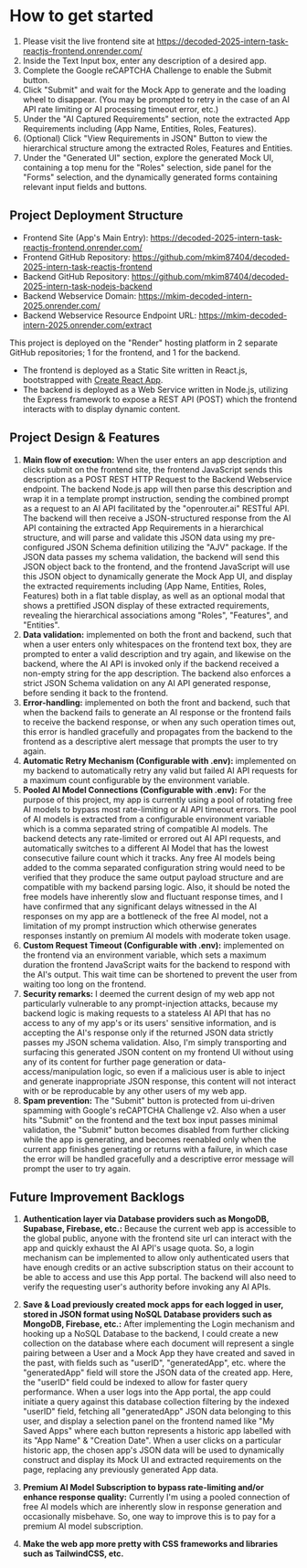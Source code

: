 # How to get started

1. Please visit the live frontend site at https://decoded-2025-intern-task-reactjs-frontend.onrender.com/
2. Inside the Text Input box, enter any description of a desired app.
3. Complete the Google reCAPTCHA Challenge to enable the Submit button.
4. Click "Submit" and wait for the Mock App to generate and the loading wheel to disappear. (You may be prompted to retry in the case of an AI API rate limiting or AI processing timeout error, etc.)
5. Under the "AI Captured Requirements" section, note the extracted App Requirements including (App Name, Entities, Roles, Features).
6. (Optional) Click "View Requirements in JSON" Button to view the hierarchical structure among the extracted Roles, Features and Entities.
7. Under the "Generated UI" section, explore the generated Mock UI, containing a top menu for the "Roles" selection, side panel for the "Forms" selection, and the dynamically generated forms containing relevant input fields and buttons.

## Project Deployment Structure

- Frontend Site (App's Main Entry): https://decoded-2025-intern-task-reactjs-frontend.onrender.com/  
- Frontend GitHub Repository: https://github.com/mkim87404/decoded-2025-intern-task-reactjs-frontend  
- Backend GitHub Repository: https://github.com/mkim87404/decoded-2025-intern-task-nodejs-backend  
- Backend Webservice Domain: https://mkim-decoded-intern-2025.onrender.com/  
- Backend Webservice Resource Endpoint URL: https://mkim-decoded-intern-2025.onrender.com/extract

This project is deployed on the "Render" hosting platform in 2 separate GitHub repositories; 1 for the frontend, and 1 for the backend.  
- The frontend is deployed as a Static Site written in React.js, bootstrapped with [Create React App](https://github.com/facebook/create-react-app).  
- The backend is deployed as a Web Service written in Node.js, utilizing the Express framework to expose a REST API (POST) which the frontend interacts with to display dynamic content.

## Project Design & Features

1. **Main flow of execution:** When the user enters an app description and clicks submit on the frontend site, the frontend JavaScript sends this description as a POST REST HTTP Request to the Backend Webservice endpoint. The backend Node.js app will then parse this description and wrap it in a template prompt instruction, sending the combined prompt as a request to an AI API facilitated by the "openrouter.ai" RESTful API. The backend will then receive a JSON-structured response from the AI API containing the extracted App Requirements in a hierarchical structure, and will parse and validate this JSON data using my pre-configured JSON Schema definition utilizing the "AJV" package. If the JSON data passes my schema validation, the backend will send this JSON object back to the frontend, and the frontend JavaScript will use this JSON object to dynamically generate the Mock App UI, and display the extracted requirements including (App Name, Entities, Roles, Features) both in a flat table display, as well as an optional modal that shows a prettified JSON display of these extracted requirements, revealing the hierarchical associations among "Roles", "Features", and "Entities".
2. **Data validation:** implemented on both the front and backend, such that when a user enters only whitespaces on the frontend text box, they are prompted to enter a valid description and try again, and likewise on the backend, where the AI API is invoked only if the backend received a non-empty string for the app description. The backend also enforces a strict JSON Schema validation on any AI API generated response, before sending it back to the frontend.
3. **Error-handling:** implemented on both the front and backend, such that when the backend fails to generate an AI response or the frontend fails to receive the backend response, or when any such operation times out, this error is handled gracefully and propagates from the backend to the frontend as a descriptive alert message that prompts the user to try again.
4. **Automatic Retry Mechanism (Configurable with .env):** implemented on my backend to automatically retry any valid but failed AI API requests for a maximum count configurable by the environment variable.
5. **Pooled AI Model Connections (Configurable with .env):** For the purpose of this project, my app is currently using a pool of rotating free AI models to bypass most rate-limiting or AI API timeout errors. The pool of AI models is extracted from a configurable environment variable which is a comma separated string of compatible AI models. The backend detects any rate-limited or errored out AI API requests, and automatically switches to a different AI Model that has the lowest consecutive failure count which it tracks. Any free AI models being added to the comma separated configuration string would need to be verified that they produce the same output payload structure and are compatible with my backend parsing logic. Also, it should be noted the free models have inherently slow and fluctuant response times, and I have confirmed that any significant delays witnessed in the AI responses on my app are a bottleneck of the free AI model, not a limitation of my prompt instruction which otherwise generates responses instantly on premium AI models with moderate token usage.
6. **Custom Request Timeout (Configurable with .env):** implemented on the frontend via an environment variable, which sets a maximum duration the frontend JavaScript waits for the backend to respond with the AI's output. This wait time can be shortened to prevent the user from waiting too long on the frontend.
7. **Security remarks:** I deemed the current design of my web app not particularly vulnerable to any prompt-injection attacks, because my backend logic is making requests to a stateless AI API that has no access to any of my app's or its users' sensitive information, and is accepting the AI's response only if the returned JSON data strictly passes my JSON schema validation. Also, I'm simply transporting and surfacing this generated JSON content on my frontend UI without using any of its content for further page generation or data-access/manipulation logic, so even if a malicious user is able to inject and generate inappropriate JSON response, this content will not interact with or be reproducable by any other users of my web app.
8. **Spam prevention:** The "Submit" button is protected from ui-driven spamming with Google's reCAPTCHA Challenge v2. Also when a user hits "Submit" on the frontend and the text box input passes minimal validation, the "Submit" button becomes disabled from further clicking while the app is generating, and becomes reenabled only when the current app finishes generating or returns with a failure, in which case the error will be handled gracefully and a descriptive error message will prompt the user to try again.

## Future Improvement Backlogs

1. **Authentication layer via Database providers such as MongoDB, Supabase, Firebase, etc.:** Because the current web app is accessible to the global public, anyone with the frontend site url can interact with the app and quickly exhaust the AI API's usage quota. So, a login mechanism can be implemented to allow only authenticated users that have enough credits or an active subscription status on their account to be able to access and use this App portal. The backend will also need to verify the requesting user's authority before invoking any AI APIs.

2. **Save & Load previously created mock apps for each logged in user, stored in JSON format using NoSQL Database providers such as MongoDB, Firebase, etc.:** After implementing the Login mechanism and hooking up a NoSQL Database to the backend, I could create a new collection on the database where each document will represent a single pairing between a User and a Mock App they have created and saved in the past, with fields such as "userID", "generatedApp", etc. where the "generatedApp" field will store the JSON data of the created app. Here, the "userID" field could be indexed to allow for faster query performance. When a user logs into the App portal, the app could initiate a query against this database collection filtering by the indexed "userID" field, fetching all "generatedApp" JSON data belonging to this user, and display a selection panel on the frontend named like "My Saved Apps" where each button represents a historic app labelled with its "App Name" & "Creation Date". When a user clicks on a particular historic app, the chosen app's JSON data will be used to dynamically construct and display its Mock UI and extracted requirements on the page, replacing any previously generated App data.

3. **Premium AI Model Subscription to bypass rate-limiting and/or enhance response quality:** Currently I'm using a pooled connection of free AI models which are inherently slow in response generation and occasionally misbehave. So, one way to improve this is to pay for a premium AI model subscription.

4. **Make the web app more pretty with CSS frameworks and libraries such as TailwindCSS, etc.**